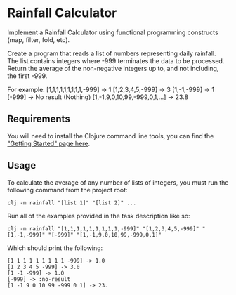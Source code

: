 # Rainfall Calculator

Implement a Rainfall Calculator using functional programming constructs (map, filter, fold, etc).

Create a program that reads a list of numbers representing daily rainfall.  The list contains integers where -999 terminates the data to be processed.
Return the average of the non-negative integers up to, and not including, the first -999.

For example:
[1,1,1,1,1,1,1,1,1,-999] -> 1
[1,2,3,4,5,-999] -> 3
[1,-1,-999] -> 1
[-999]  -> No result (Nothing)
[1,-1,9,0,10,99,-999,0,1,...] -> 23.8

## Requirements

You will need to install the Clojure command line tools, you can find the ["Getting Started" page here](https://clojure.org/guides/getting_started).

## Usage

To calculate the average of any number of lists of integers, you must run the following command from the project root:
```
clj -m rainfall "[list 1]" "[list 2]" ...
```

Run all of the examples provided in the task description like so:
```
clj -m rainfall "[1,1,1,1,1,1,1,1,1,-999]" "[1,2,3,4,5,-999]" "[1,-1,-999]" "[-999]" "[1,-1,9,0,10,99,-999,0,1]"
```

Which should print the following:
```
[1 1 1 1 1 1 1 1 1 -999] -> 1.0
[1 2 3 4 5 -999] -> 3.0
[1 -1 -999] -> 1.0
[-999] -> :no-result
[1 -1 9 0 10 99 -999 0 1] -> 23.
```
